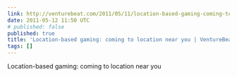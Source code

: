 ```yaml
---
link: http://venturebeat.com/2011/05/11/location-based-gaming-coming-to-location-near-you/
date: 2011-05-12 11:50 UTC
# published: false
published: true
title: 'Location-based gaming: coming to location near you | VentureBeat'
tags: []
---
```


Location-based gaming: coming to location near you
